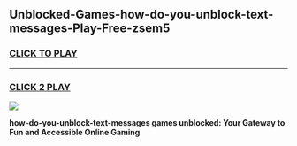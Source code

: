 
## Unblocked-Games-how-do-you-unblock-text-messages-Play-Free-zsem5
<h3>
<a href="https://premium76.site?title=how-do-you-unblock-text-messages&ref=18A1">CLICK TO PLAY</a></h3>
<hr>

<h3>
<a href="https://premium76.site?title=how-do-you-unblock-text-messages&ref=18A1">CLICK 2 PLAY</a>
  
</h3>

<a href="https://premium76.site?title=how-do-you-unblock-text-messages&ref=18A1"><img src="https://clearcache.store/games.png"></a>


**how-do-you-unblock-text-messages games unblocked: Your Gateway to Fun and Accessible Online Gaming**
